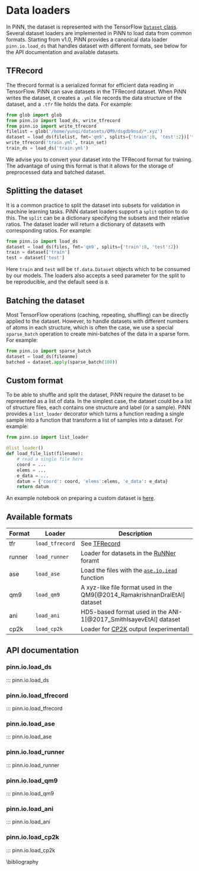 # Data loaders

In PiNN, the dataset is represented with the TensorFlow [`Dataset`
class](https://www.tensorflow.org/api_docs/python/tf/data/Dataset). Several
dataset loaders are implemented in PiNN to load data from common formats.
Starting from v1.0, PiNN provides a canonical data loader `pinn.io.load_ds` that
handles dataset with different formats, see below for the API documentation and
available datasets.

## TFRecord

The tfrecord format is a serialized format for efficient data reading in
TensorFlow. PiNN can save datasets in the TFRecord dataset. When PiNN writes the
dataset, it creates a `.yml` file records the data structure of the dataset, and
a `.tfr` file holds the data. For example:

```Python
from glob import glob
from pinn.io import load_ds, write_tfrecord
from pinn.io import write_tfrecord
filelist = glob('/home/yunqi/datasets/QM9/dsgdb9nsd/*.xyz')
dataset = load_ds(filelist, fmt='qm9', splits={'train':8, 'test':2})['train']
write_tfrecord('train.yml', train_set)
train_ds = load_ds('train.yml')
```

We advise you to convert your dataset into the TFRecord format for training. The
advantage of using this format is that it allows for the storage of preprocessed
data and batched dataset.

## Splitting the dataset

It is a common practice to split the dataset into subsets for validation in
machine learning tasks. PiNN dataset loaders support a `split` option to do
this. The `split` can be a dictionary specifying the subsets and their relative
ratios. The dataset loader will return a dictionary of datasets with
corresponding ratios. For example:

```Python
from pinn.io import load_ds
dataset = load_ds(files, fmt='qm9', splits={'train':8, 'test':2})
train = dataset['train']
test = dataset['test']
```

Here `train` and `test` will be `tf.data.Dataset` objects which to be consumed
by our models. The loaders also accepts a seed parameter for the split to be
reproducible, and the default seed is `0`.

## Batching the dataset

Most TensorFlow operations (caching, repeating, shuffling) can be
directly applied to the dataset. However, to handle datasets with
different numbers of atoms in each structure, which is often the case,
we use a special ``sparse_batch`` operation to create mini-batches of
the data in a sparse form. For example:

```Python
from pinn.io import sparse_batch
dataset = load_ds(fileanme)
batched = dataset.apply(sparse_batch(100))
```

## Custom format

To be able to shuffle and split the dataset, PiNN require the dataset to be
represented as a list of data. In the simplest case, the dataset could be a list
of structure files, each contains one structure and label (or a sample). PiNN
provides a `list_loader` decorator which turns a function reading a single
sample into a function that transform a list of samples into a dataset. For
example:

```Python
from pinn.io import list_loader

@list_loader()
def load_file_list(filename):
    # read a single file here
    coord = ...
    elems = ...
    e_data = ...
    datum = {'coord': coord, 'elems':elems, 'e_data': e_data}
    return datum
```

An example notebook on preparing a custom dataset is
[here](../notebooks/Customizing_dataset.ipynb).

## Available formats

| Format | Loader          | Description                                                                                                        |
|--------|-----------------|--------------------------------------------------------------------------------------------------------------------|
| tfr    | `load_tfrecord` | See [TFRecord](#tfrecord)                                                                                          |
| runner | `load_runner`   | Loader for datasets in the [RuNNer](https://www.uni-goettingen.de/de/560580.html) foramt                           |
| ase    | `load_ase`      | Load the files with the [`ase.io.iead`](https://wiki.fysik.dtu.dk/ase/_modules/ase/io/formats.html#iread) function |
| qm9    | `load_qm9`      | A xyz-like file format used in the QM9[@2014_RamakrishnanDralEtAl] dataset                                         |
| ani    | `load_ani`      | HD5-based format used in the ANI-1[@2017_SmithIsayevEtAl] dataset                                                  |
| cp2k   | `load_cp2k`     | Loader for [CP2K](https://www.cp2k.org/) output (experimental)                                                     |

## API documentation

### pinn.io.load_ds

::: pinn.io.load_ds

### pinn.io.load_tfrecord

::: pinn.io.load_tfrecord

### pinn.io.load_ase

::: pinn.io.load_ase

### pinn.io.load_runner

::: pinn.io.load_runner

### pinn.io.load_qm9
::: pinn.io.load_qm9

### pinn.io.load_ani
::: pinn.io.load_ani

### pinn.io.load_cp2k
::: pinn.io.load_cp2k

\bibliography
